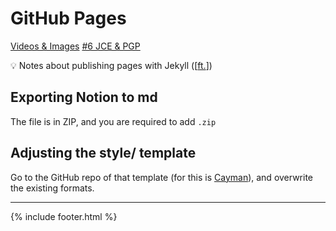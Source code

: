 # GitHub Pages

[Videos & Images](page2.md)
[#6 JCE & PGP](SpringBoot-Framework-POC/6/JCE_PGP.md)

<aside>
💡 Notes about publishing pages with Jekyll ([<a href="https://www.linkedin.com/learning/learning-github-pages/next-steps?autoSkip=true&autoplay=true&resume=false&u=94136124">ft.</a>])

</aside>

## Exporting Notion to md

The file is in ZIP, and you are required to add `.zip`

## Adjusting the style/ template

Go to the GitHub repo of that template (for this is [Cayman](https://github.com/pages-themes/cayman)), and overwrite the existing formats.


---
{% include footer.html %}
